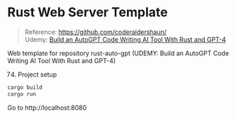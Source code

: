 # Rust Web Server Template
> Reference: https://github.com/coderaidershaun/   
> Udemy: [Build an AutoGPT Code Writing AI Tool With Rust and GPT-4](https://www.udemy.com/course/autogpt-gpt4-code-writing-ai)

Web template for repository rust-auto-gpt (UDEMY: Build an AutoGPT Code Writing AI Tool With Rust and GPT-4)

74. Project setup

```bash
cargo build
cargo run
```
Go to http://localhost:8080